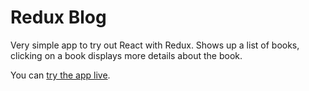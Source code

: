# Redux Blog

Very simple app to try out React with Redux. Shows up a list of books, clicking on a book displays more details about the book.

You can [try the app live](https://kishlin.github.io/ReactRedux/).